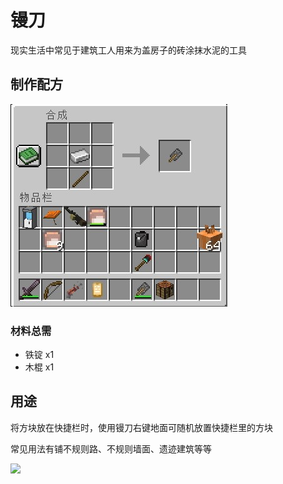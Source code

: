 # 镘刀

现实生活中常见于建筑工人用来为盖房子的砖涂抹水泥的工具

## 制作配方

<img src="./tools/trowel/img/craft.jpg">

### 材料总需

* 铁锭 x1
* 木棍 x1

## 用途

将方块放在快捷栏时，使用镘刀右键地面可随机放置快捷栏里的方块

常见用法有铺不规则路、不规则墙面、遗迹建筑等等

<img src="./tools/trowel/img/demo.gif">